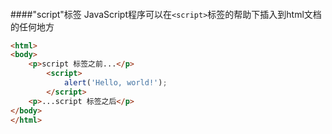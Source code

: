 ####

####"script"标签
JavaScript程序可以在`<script>`标签的帮助下插入到html文档的任何地方

```HTML
<html>
<body>
	<p>script 标签之前...</p>
		<script>
			alert('Hello, world!');
		</script>
	<p>...script 标签之后</p>
</body>
</html>
```